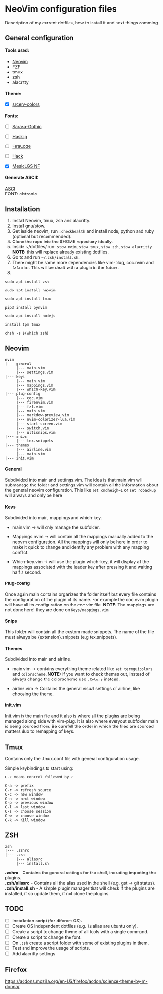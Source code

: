 # NeoVim configuration files

Description of my current dotfiles, how to install it and next things comming

## General configuration

#### Tools used:
 - [Neovim](neovim.io)
 - FZF
 - tmux
 - zsh
 - alacritty

#### Theme:
 - [X] [srcery-colors](https://srcery-colors.github.io/)


#### Fonts:

 - [ ] [Sarasa-Gothic](https://github.com/be5invis/Sarasa-Gothic)
 - [ ] [Hasklig](https://github.com/i-tu/Hasklig)
 - [ ] [FiraCode](https://github.com/tonsky/FiraCode)
 - [ ] [Hack](https://github.com/source-foundry/Hack)
 - [x] [MesloLGS NF](https://github.com/romkatv/dotfiles-public/blob/master/.local/share/fonts/NerdFonts/MesloLGS%20NF%20Regular.ttf)


#### Generate ASCII:

[ASCI](http://patorjk.com/software/taag/)
\
FONT: eletronic

## Installation

1. Install Neovim, tmux, zsh and alacritty.
1. Install gnu/stow.
1. Get inside neovim, run `:checkhealth` and install node, python and ruby (optional but recommended).
1. Clone the repo into the $HOME repository ideally.
1. Inside ~/dotfiles/ run: `stow nvim`, `stow tmux`, `stow zsh`, `stow alacritty` **NOTE:** this will replace already existing dotfiles.
1. Go to and run `~/.zsh/install.sh`.
1. There might be some more dependencies like vim-plug, coc.nvim and fzf.nvim. This will be dealt with a plugin in the future.
1.
```
sudo apt install zsh

sudo apt install neovim

sudo apt install tmux

pip3 install pynvim

sudo apt install nodejs

install tpm tmux

chsh -s $(which zsh)
```


## Neovim

```
nvim
|--- general
     |--- main.vim
     |--- settings.vim
|--- keys
     |--- main.vim
     |--- mappings.vim
     |--- which-key.vim
|--- plug-config
     |--- coc.vim
     |--- firenvim.vim
     |--- fzf.vim    
     |--- main.vim  
     |--- markdow-preview.vim
     |--- nvim-colorizer-lua.vim
     |--- start-screen.vim     
     |--- switch.vim          
     |--- ultisnips.vim      
|--- snips
     |--- tex.snippets
|--- themes
     |--- airline.vim
     |--- main.vim
|--- init.vim
```

#### General
Subdivided into main and settings.vim. The idea is that main.vim will submanage the folder and settings.vim will contain all the information about the general neovim configuration. This like `set cmdheigh=1` or `set nobackup` will always and only be here

#### Keys
Subdivided into main, mappings and which-key.

- main.vim -> will only manage the subfolder.

- Mappings.nvim -> will contain all the mappings manually added to the neovim configuration. All the mappings will only be here in order to make it quick to change and identify any problem with any mapping conflict.

- Which-key.vim -> will use the plugin which-key, it will display all the mappings associated with the leader key after pressing it and waiting half a second.

#### Plug-config
Once again main contains organizes the folder itself but every file contains the configuration of the plugin of its name. For example the coc.nvim plugin will have all its configuration on the coc.vim file. **NOTE:** The mappings are not done here! they are done on ``Keys/mappings.vim``

#### Snips
This folder will contain all the custom made snippets. The name of the file must always be {extension}.snippets (e.g tex.snippets).

#### Themes
Subdivided into main and airline.
- main.vim -> contains everything theme related like `set termguicolors` and `colorscheme`. **NOTE:** if you want to check themes out, instead of always change the colorscheme use `:Colors` instead.

- airline.vim -> Contains the general visual settings of airline, like choosing the theme.

#### init.vim
Init.vim is the main file and it also is where all the plugins are being managed along side with vim-plug. It is also where everyout subfolder main is being sourced from. Be carefull the order in which the files are sourced matters duo to remapping of keys.

## Tmux

Contains only the .tmux.conf file with general configuration usage.

Simple keybindings to start using:
```
C-? means control followed by ?

C-a -> prefix
C-r -> refresh source
C-c -> new window
C-n -> next window
C-p -> previous window
C-l -> last window
C-s -> choose session
C-w -> choose window
C-k -> Kill window
```

## ZSH

```
zsh
|--- .zshrc
|--- .zsh
     |--- aliasrc
     |--- install.sh
```

**.zshrc** - Contains the general settings for the shell, including importing the plugins.
\
**.zsh/aliasrc** - Contains all the alias used in the shell (e.g. gst -> git status).
\
**.zsh/install.sh** - A simple plugin manager that will check if the plugins are installed, if so update them, if not clone the plugins.

## TODO

 - [ ] Installation script (for diferent OS).
 - [ ] Create OS independent dotfiles (e.g. `ls` alias are ubuntu only).
 - [ ] Create a script to change theme of all tools with a single command.
 - [ ] Create a script to change the font.
 - [ ] On `.zsh` create a script folder with some of existing plugins in them.
 - [ ] Test and improve the usage of scripts.
 - [ ] Add alacritty settings

## Firefox

https://addons.mozilla.org/en-US/firefox/addon/science-theme-by-m-donna/


